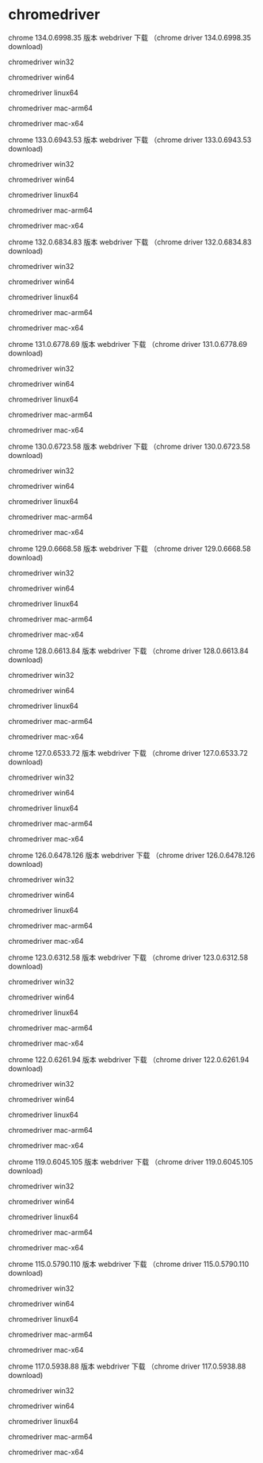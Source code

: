 # chromedriver

chrome  134.0.6998.35 版本 webdriver 下载 （chrome driver  134.0.6998.35 download)

chromedriver	win32

chromedriver  win64

chromedriver	linux64

chromedriver	mac-arm64

chromedriver	mac-x64


chrome  133.0.6943.53 版本 webdriver 下载 （chrome driver  133.0.6943.53 download)

chromedriver	win32

chromedriver  win64

chromedriver	linux64

chromedriver	mac-arm64

chromedriver	mac-x64


chrome  132.0.6834.83 版本 webdriver 下载 （chrome driver  132.0.6834.83 download)

chromedriver	win32

chromedriver  win64

chromedriver	linux64

chromedriver	mac-arm64

chromedriver	mac-x64



chrome  131.0.6778.69 版本 webdriver 下载 （chrome driver  131.0.6778.69 download)

chromedriver	win32

chromedriver  win64

chromedriver	linux64

chromedriver	mac-arm64

chromedriver	mac-x64


chrome  130.0.6723.58  版本 webdriver 下载 （chrome driver  130.0.6723.58 download)

chromedriver	win32

chromedriver  win64

chromedriver	linux64

chromedriver	mac-arm64

chromedriver	mac-x64


chrome  129.0.6668.58  版本 webdriver 下载 （chrome driver  129.0.6668.58 download)

chromedriver	win32

chromedriver  win64

chromedriver	linux64

chromedriver	mac-arm64

chromedriver	mac-x64


chrome  128.0.6613.84  版本 webdriver 下载 （chrome driver  128.0.6613.84 download)

chromedriver	win32

chromedriver  win64

chromedriver	linux64

chromedriver	mac-arm64

chromedriver	mac-x64


chrome  127.0.6533.72 版本 webdriver 下载 （chrome driver  127.0.6533.72 download)

chromedriver	win32

chromedriver  win64

chromedriver	linux64

chromedriver	mac-arm64

chromedriver	mac-x64


chrome  126.0.6478.126 版本 webdriver 下载 （chrome driver  126.0.6478.126 download)

chromedriver	win32

chromedriver  win64

chromedriver	linux64

chromedriver	mac-arm64

chromedriver	mac-x64


chrome  123.0.6312.58 版本 webdriver 下载 （chrome driver  123.0.6312.58 download)

chromedriver	win32

chromedriver  win64

chromedriver	linux64

chromedriver	mac-arm64

chromedriver	mac-x64


chrome  122.0.6261.94  版本 webdriver 下载 （chrome driver  122.0.6261.94 download)

chromedriver	win32

chromedriver  win64

chromedriver	linux64

chromedriver	mac-arm64

chromedriver	mac-x64

chrome  119.0.6045.105  版本 webdriver 下载 （chrome driver  119.0.6045.105 download)

chromedriver	win32

chromedriver  win64

chromedriver	linux64

chromedriver	mac-arm64

chromedriver	mac-x64

chrome  115.0.5790.110  版本 webdriver 下载 （chrome driver 115.0.5790.110 download)

chromedriver	win32

chromedriver  win64

chromedriver	linux64

chromedriver	mac-arm64

chromedriver	mac-x64



chrome  117.0.5938.88 版本 webdriver 下载 （chrome driver 117.0.5938.88 download)

chromedriver	win32

chromedriver  win64

chromedriver	linux64

chromedriver	mac-arm64

chromedriver	mac-x64
